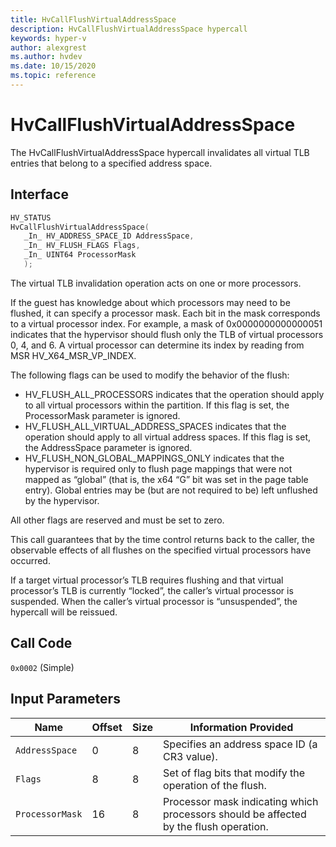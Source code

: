```yaml
---
title: HvCallFlushVirtualAddressSpace
description: HvCallFlushVirtualAddressSpace hypercall
keywords: hyper-v
author: alexgrest
ms.author: hvdev
ms.date: 10/15/2020
ms.topic: reference
---
```


# HvCallFlushVirtualAddressSpace

The HvCallFlushVirtualAddressSpace hypercall invalidates all virtual TLB entries that belong to a specified address space.

## Interface

 ```c
HV_STATUS
HvCallFlushVirtualAddressSpace(
    _In_ HV_ADDRESS_SPACE_ID AddressSpace,
    _In_ HV_FLUSH_FLAGS Flags,
    _In_ UINT64 ProcessorMask
    );
 ```

The virtual TLB invalidation operation acts on one or more processors.

If the guest has knowledge about which processors may need to be flushed, it can specify a processor mask. Each bit in the mask corresponds to a virtual processor index. For example, a mask of 0x0000000000000051 indicates that the hypervisor should flush only the TLB of virtual processors 0, 4, and 6. A virtual processor can determine its index by reading from MSR HV_X64_MSR_VP_INDEX.

The following flags can be used to modify the behavior of the flush:

- HV_FLUSH_ALL_PROCESSORS indicates that the operation should apply to all virtual processors within the partition. If this flag is set, the ProcessorMask parameter is ignored.
- HV_FLUSH_ALL_VIRTUAL_ADDRESS_SPACES indicates that the operation should apply to all virtual address spaces. If this flag is set, the AddressSpace parameter is ignored.
- HV_FLUSH_NON_GLOBAL_MAPPINGS_ONLY indicates that the hypervisor is required only to flush page mappings that were not mapped as “global” (that is, the x64 “G” bit was set in the page table entry). Global entries may be (but are not required to be) left unflushed by the hypervisor.

All other flags are reserved and must be set to zero.

This call guarantees that by the time control returns back to the caller, the observable effects of all flushes on the specified virtual processors have occurred.

If a target virtual processor’s TLB requires flushing and that virtual processor’s TLB is currently “locked”, the caller’s virtual processor is suspended. When the caller’s virtual processor is “unsuspended”, the hypercall will be reissued.

## Call Code
`0x0002` (Simple)

## Input Parameters

| Name                    | Offset     | Size     | Information Provided                      |
|-------------------------|------------|----------|-------------------------------------------|
| `AddressSpace`          | 0          | 8        | Specifies an address space ID (a CR3 value). |
| `Flags`                 | 8          | 8        | Set of flag bits that modify the operation of the flush. |
| `ProcessorMask`         | 16         | 8        | Processor mask indicating which processors should be affected by the flush operation. |
